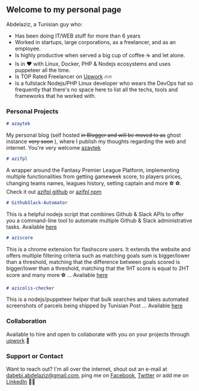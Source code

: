 ## Welcome to my personal page

Abdelaziz, a Tunisian guy who:
- Has been doing IT/WEB stuff for more than 6 years
- Worked in startups, large corporations, as a freelancer, and as an employee.
- Is highly productive when served a big cup of coffee ☕ and let alone. 
- Is in ❤️ with Linux, Docker, PHP & Nodejs ecosystems and uses puppeteer all the time.
- Is TOP Rated Freelancer on [Upwork](https://www.upwork.com/freelancers/~01d23ae053d58877c2) 🔥🔥
- Is a fullstack Nodejs/PHP Linux developer who wears the DevOps hat so frequently that there's no space here to list all the techs, tools and frameworks that he worked with.

### Personal Projects
```markdown
# azaytek 
```
My personal blog (self hosted ~~in Blogger and will be moved to as~~ ghost instance ~~very soon~~ ), where I publish my thoughts regarding the web and internet. You're very welcome [azaytek](https://www.azaytek.com/)
```markdown
# azifpl 
```
A wrapper around the Fantasy Premier League Platform, implementing multiple functionalities from getting gameweek score, to players prices, changing teams names, leagues history, setting captain and more ⚽ ⚽. Check it out [azifpl github](https://github.com/azizfcb/azifpl) or [azifpl npm](https://www.npmjs.com/package/azifpl)
```markdown
# GithubSlack-Automator
```
This is a helpful nodejs script that combines Github & Slack APIs to offer you a command-line tool to automate multiple Github & Slack administrative tasks. Available [here](https://github.com/azizfcb/GithubSlack-Automator)
```markdown
# aziscore
```
This is a chrome extension for flashscore users. It extends the website and offers multiple filtering criteria such as matching goals sum is bigger/lower than a threshold, matching that the difference between goals scored is bigger/lower than a threshold, matching that the 1HT score is equal to 2HT score and many more ⚽ ... Available [here](https://github.com/azizfcb/aziscore)
```markdown
# azicolis-checker
```
This is a nodejs/puppeteer helper that bulk searches and takes automated screenshots of parcels being shipped by Tunisian Post ... Available [here](https://github.com/azizfcb/azicolis-checker)
### Collaboration
Available to hire and open to collaborate with you on your projects through [upwork](https://www.upwork.com/freelancers/~01d23ae053d58877c2) 🤝

### Support or Contact
Want to reach out? I'm all over the internet, shout out an e-mail at [dabebi.abdelaziz@gmail.com](mailto:dabebi.abdelaziz@gmail.com), ping me on [Facebook](https://www.facebook.com/fcb.simao), [Twitter](https://twitter.com/3azzouzana) or add me on [LinkedIn](https://www.linkedin.com/in/abdelazizdabebi/) 👋👋

